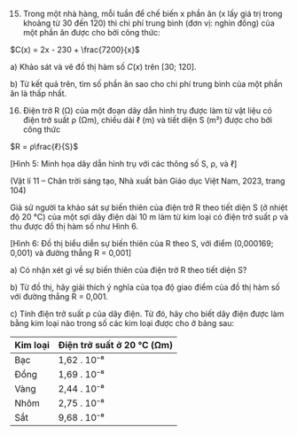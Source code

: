 15. Trong một nhà hàng, mỗi tuần để chế biến x phần ăn (x lấy giá trị trong khoảng từ 30 đến 120) thì chi phí trung bình (đơn vị: nghìn đồng) của một phần ăn được cho bởi công thức:

$C(x) = 2x - 230 + \frac{7200}{x}$

a) Khảo sát và vẽ đồ thị hàm số $C(x)$ trên [30; 120].

b) Từ kết quả trên, tìm số phần ăn sao cho chi phí trung bình của một phần ăn là thấp nhất.

16. Điện trở R (Ω) của một đoạn dây dẫn hình trụ được làm từ vật liệu có điện trở suất ρ (Ωm), chiều dài ℓ (m) và tiết diện S (m²) được cho bởi công thức

$R = ρ\frac{ℓ}{S}$

[Hình 5: Minh họa dây dẫn hình trụ với các thông số S, ρ, và ℓ]

(Vật lí 11 – Chân trời sáng tạo, Nhà xuất bản Giáo dục Việt Nam, 2023, trang 104)

Giả sử người ta khảo sát sự biến thiên của điện trở R theo tiết diện S (ở nhiệt độ 20 °C) của một sợi dây điện dài 10 m làm từ kim loại có điện trở suất ρ và thu được đồ thị hàm số như Hình 6.

[Hình 6: Đồ thị biểu diễn sự biến thiên của R theo S, với điểm (0,000169; 0,001) và đường thẳng R = 0,001]

a) Có nhận xét gì về sự biến thiên của điện trở R theo tiết diện S?

b) Từ đồ thị, hãy giải thích ý nghĩa của tọa độ giao điểm của đồ thị hàm số với đường thẳng R = 0,001.

c) Tính điện trở suất ρ của dây điện. Từ đó, hãy cho biết dây điện được làm bằng kim loại nào trong số các kim loại được cho ở bảng sau:

Kim loại | Điện trở suất ở 20 °C (Ωm)
--- | ---
Bạc | 1,62 . 10⁻⁸
Đồng | 1,69 . 10⁻⁸
Vàng | 2,44 . 10⁻⁸
Nhôm | 2,75 . 10⁻⁸
Sắt | 9,68 . 10⁻⁸